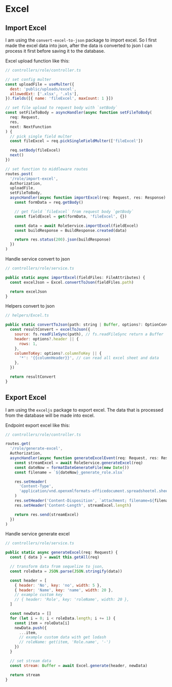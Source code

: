 # Excel

## Import Excel

I am using the `convert-excel-to-json` package to import excel. So I first made the excel data into json, after the data is converted to json I can process it first before saving it to the database.

Excel upload function like this:

```javascript
// controllers/role/controller.ts

// set config multer
const uploadFile = useMulter({
  dest: 'public/uploads/excel',
  allowedExt: ['.xlsx', '.xls'],
}).fields([{ name: 'fileExcel', maxCount: 1 }])

// set file upload to request body with `setBody`
const setFileToBody = asyncHandler(async function setFileToBody(
  req: Request,
  res,
  next: NextFunction
) {
  // pick single field multer
  const fileExcel = req.pickSingleFieldMulter(['fileExcel'])

  req.setBody(fileExcel)
  next()
})

// set function to middleware routes
routes.post(
  '/role/import-excel',
  Authorization,
  uploadFile,
  setFileToBody,
  asyncHandler(async function importExcel(req: Request, res: Response) {
    const formData = req.getBody()

    // get field `fileExcel` from request body `getBody`
    const fieldExcel = get(formData, 'fileExcel', {})

    const data = await RoleService.importExcel(fieldExcel)
    const buildResponse = BuildResponse.created(data)

    return res.status(200).json(buildResponse)
  })
)
```

Handle service convert to json

```javascript
// controllers/role/service.ts

public static async importExcel(fieldFiles: FileAttributes) {
  const excelJson = Excel.convertToJson(fieldFiles.path)

  return excelJson
}
```

Helpers convert to json


```javascript
// helpers/Excel.ts

public static convertToJson(path: string | Buffer, options?: OptionConvert) {
  const resultConvert = excelToJson({
    source: fs.readFileSync(path), // fs.readFileSync return a Buffer
    header: options?.header || {
      rows: 1,
    },
    columnToKey: options?.columnToKey || {
      '*': '{{columnHeader}}', // can read all excel sheet and data
    },
  })

  return resultConvert
}
```

## Export Excel

I am using the `exceljs` package to export excel. The data that is processed from the database will be made into excel.

Endpoint export excel like this:

```javascript
// controllers/role/controller.ts

routes.get(
  '/role/generate-excel',
  Authorization,
  asyncHandler(async function generateExcelEvent(req: Request, res: Response) {
    const streamExcel = await RoleService.generateExcel(req)
    const dateNow = formatDateGenerateFile(new Date())
    const filename = `${dateNow}_generate_role.xlsx`

    res.setHeader(
      'Content-Type',
      'application/vnd.openxmlformats-officedocument.spreadsheetml.sheet'
    )
    res.setHeader('Content-Disposition', `attachment; filename=${filename}`)
    res.setHeader('Content-Length', streamExcel.length)

    return res.send(streamExcel)
  })
)
```

Handle service generate excel

```javascript
// controllers/role/service.ts

public static async generateExcel(req: Request) {
  const { data } = await this.getAll(req)

  // transform data from sequelize to json,
  const roleData = JSON.parse(JSON.stringify(data))

  const header = [
    { header: 'No', key: 'no', width: 5 },
    { header: 'Name', key: 'name', width: 20 },
    // example custom key
    // { header: 'Role', key: 'roleName', width: 20 },
  ]

  const newData = []
  for (let i = 0; i < roleData.length; i += 1) {
    const item = roleData[i]
    newData.push({
      ...item,
      // example custom data with get lodash
      // roleName: get(item, 'Role.name', '-')
    })
  }

  // set stream data
  const stream: Buffer = await Excel.generate(header, newData)

  return stream
}
```
